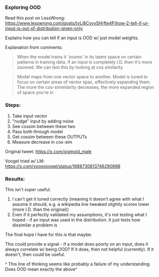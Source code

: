 ### Exploring OOD

Read this post on LessWrong: https://www.lesswrong.com/posts/tvLi8CyvvSHrfte4P/how-2-tell-if-ur-input-is-out-of-distribution-given-only

Explains how you can tell if an input is OOD w/ just model weights.

Explanation from comments:

> When the model trains it 'zooms' in its latent space on certain patterns in training data.
> If an input is completely I.D. then it's more zoomed.
> We can test this by looking at cos similarity

> Model maps from one vector space to another.
> Model is tuned to focus on certain areas of vector spac, effectively expanding them.
> The more the cos-simmilarity decreases, the more expanded region of space you're in

### Steps:

1. Take input vector
2. "nudge" input by adding noise
3. See cossim between these two
4. Pass both through model
5. Get cossim between these OUTPUTs
6. Measure decrease in cos-sim

Original tweet: https://x.com/sigmoid_male

Voogel tried w/ LM: https://x.com/voooooogel/status/1688730813746290688

### Results:

This isn't super useful.

1. I can't get it tuned correctly (meaning it doesn't agree with what I assume it should, e.g. a wikipedia line tweaked slightly scores lower (more I.D. than the original))
2. Even if it perfectly validated my assumptions, it's not testing what I hoped - if an input was used in the distribution. It just tests how dissimilar a problem is

The final hope I have for this is that maybe:

This could provide a signal - if a model does poorly on an input, does it always correlate w/ being OOD? If it does, then not helpful (currently). If it doesn't, then could be useful.

^ This line of thinking seems like probably a failure of my understanding. Does OOD mean exactly the above^
